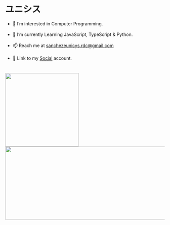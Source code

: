 
<h1 id="header">ユニシス</a></h1>
<ul>
<li>👀 I’m interested in Computer Programming.</li><br>
<li>🌱 I’m currently Learning JavaScript, TypeScript & Python.</li><br>
<li>📫 Reach me at <a href="mailto:sanchezeunicys.rdc@gmail.com">sanchezeunicys.rdc@gmail.com</a></li><br>
<li>🔗 Link to my <a href="https://www.facebook.com/sycinue.rdc/" target="_blank">Social</a> account.</li>
</ul>

<h1>
  <a href="https://github.com/sycinue-rdc"><img align="left" height="232rem" src="https://github-readme-stats.vercel.app/api/top-langs/?username=sycinue-rdc&theme=onedark&hide_border=true&hide=html,css&langs_count=7" /></a>
  <a href="https://github.com/sycinue-rdc"><img align="center" height="232rem" width="625rem" src="https://github-readme-stats.vercel.app/api?username=sycinue-rdcO&include_all_commits=true&theme=onedark&show_icons=true&count_private=true&hide_border=true&hide=stars,issues,prs,contribs" /></a><br>
</h1>

